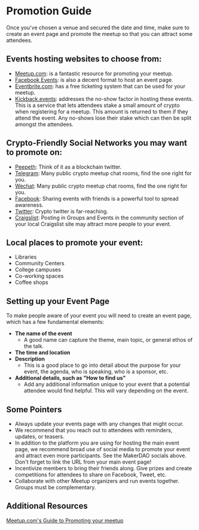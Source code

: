 # Promotion Guide

Once you've chosen a venue and secured the date and time, make sure to create an event page and promote the meetup so that you can attract some attendees.

## Events hosting websites to choose from:

- [Meetup.com](https://www.meetup.com/): is a fantastic resource for promoting your meetup.
- [Facebook Events](https://m.facebook.com/help/131325477007622/): is also a decent format to host an event page.
- [Eventbrite.com](https://www.eventbrite.com): has a free ticketing system that can be used for your meetup.
- [Kickback.events](https://kickback.events): addresses the no-show factor in hosting these events. This is a service that lets attendees stake a small amount of crypto when registering for a meetup. This amount is returned to them if they attend the event. Any no-shows lose their stake which can then be split amongst the attendees.

## Crypto-Friendly Social Networks you may want to promote on:

- [Peepeth](https://peepeth.com/): Think of it as a blockchain twitter.
- [Telegram](https://telegram.org/): Many public crypto meetup chat rooms, find the one right for you.
- [Wechat](https://web.wechat.com/): Many public crypto meetup chat rooms, find the one right for you.
- [Facebook](https://www.facebook.com/): Sharing events with friends is a powerful tool to spread awareness.
- [Twitter](https://twitter.com/): Crypto twitter is far-reaching.
- [Craigslist](https://www.craigslist.org/): Posting in Groups and Events in the community section of your local Craigslist site may attract more people to your event.

## Local places to promote your event:

- Libraries
- Community Centers
- College campuses
- Co-working spaces
- Coffee shops

## Setting up your Event Page

To make people aware of your event you will need to create an event page, which has a few fundamental elements:

- **The name of the event**
  - A good name can capture the theme, main topic, or general ethos of the talk.
- **The time and location**
- **Description**
  - This is a good place to go into detail about the purpose for your event, the agenda, who is speaking, who is a sponsor, etc.
- **Additional details, such as "How to find us"**
  - Add any additional information unique to your event that a potential attendee would find helpful. This will vary depending on the event.

## Some Pointers

- Always update your events page with any changes that might occur.
- We recommend that you reach out to attendees with reminders, updates, or teasers.
- In addition to the platform you are using for hosting the main event page, we recommend broad use of social media to promote your event and attract even more participants. See the MakerDAO socials above. Don't forget to link the URL from your main event page!
- Incentivize members to bring their friends along. Give prizes and create competitions for attendees to share on Facebook, Tweet, etc.
- Collaborate with other Meetup organizers and run events together. Groups must be complementary.

## Additional Resources

[Meetup.com's Guide to Promoting your meetup](https://help.meetup.com/hc/en-us/articles/360002491331-Promoting-your-Meetup-group)

